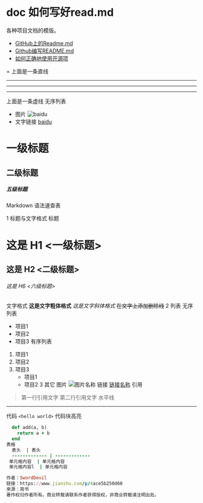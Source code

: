 # doc  如何写好read.md
各种项目文档的模版。

* [GitHub上的Readme.md](http://blog.csdn.net/kaitiren/article/details/38513715, "sss")
* [Github编写README.md](https://www.jianshu.com/p/4ace5b250d60, "sss")
* [如何正确地使用开源项](https://mp.weixin.qq.com/s?__biz=MzA4NTQwNDcyMA==&mid=2650661623&idx=1&sn=ab28ac6587e8a5ef1241be7870851355#rd,"sss")

=
上面是一条直线

---

***

---
上面是一条虚线
无序列表
* 图片
![baidu](https://www.baidu.com/img/bd_logo1.png)
* 文字链接
[baidu](https://www.baidu.com/  "悬停显示")

# 一级标题
## 二级标题
##### 五级标题

Markdown 语法速查表

1 标题与文字格式
标题
# 这是 H1 <一级标题>
## 这是 H2 <二级标题>
###### 这是 H6 <六级标题>
文字格式
**这是文字粗体格式**
*这是文字斜体格式*
~~在文字上添加删除线~~
2 列表
无序列表
* 项目1
* 项目2
* 项目3
有序列表
1. 项目1
2. 项目2
3. 项目3
   * 项目1
   * 项目2
3 其它
图片
![图片名称](http://upload-images.jianshu.io/upload_images/1097226-6a6fbea43e82e7ac.png)
链接
[链接名称](http://gitcafe.com)
引用
> 第一行引用文字
> 第二行引用文字
水平线
***
代码
`<hello world>`
代码块高亮
```ruby
  def add(a, b)
    return a + b
  end
表格
  表头  | 表头
  ------------- | -------------
 单元格内容  | 单元格内容
 单元格内容l  | 单元格内容

作者：SwordDevil
链接：https://www.jianshu.com/p/4ace5b250d60
來源：简书
著作权归作者所有。商业转载请联系作者获得授权，非商业转载请注明出处。





